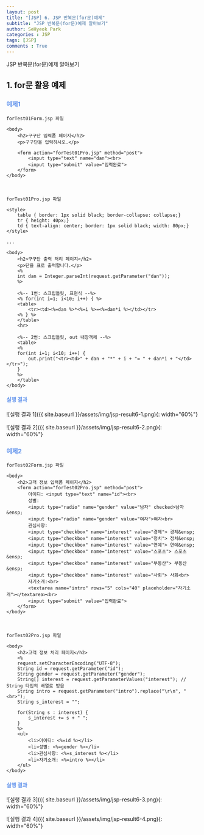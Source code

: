 ```yaml
---
layout: post
title: "[JSP] 6. JSP 반복문(for문)예제"
subtitle: "JSP 반복문(for문)예제 알아보기"
author: SeHyeok Park
categories : JSP
tags: [JSP]
comments : True
---
```

<div id='preview' class='display-none'>
JSP 반복문(for문)예제 알아보기
</div>

## 1. for문 활용 예제

### <span style="color:cornflowerblue">예제1</span>
`forTest01Form.jsp 파일`

```
<body>
	<h2>구구단 입력폼 페이지</h2>
	<p>구구단을 입력하시오.</p>
	
	<form action="forTest01Pro.jsp" method="post">
		<input type="text" name="dan"><br>
		<input type="submit" value="입력완료">
	</form>
</body>
```
<br>

`forTest01Pro.jsp 파일`

```
<style>
	table { border: 1px solid black; border-collapse: collapse;}
	tr { height: 40px;}
	td { text-align: center; border: 1px solid black; width: 80px;}
</style>

...

<body>
	<h2>구구단 출력 처리 페이지</h2>
	<p>단을 표로 출력합니다.</p>
	<%
	int dan = Integer.parseInt(request.getParameter("dan"));
	%>
	
	<%-- 1번: 스크립틀릿, 표현식 --%>
	<% for(int i=1; i<10; i++) { %>
	<table>
		<tr><td><%=dan %>*<%=i %>=<%=dan*i %></td></tr>
	<% } %>
	</table>
	<hr>
	
	<%-- 2번: 스크립틀릿, out 내장객체 --%>
	<table>
	<%
	for(int i=1; i<10; i++) {
		out.print("<tr><td>" + dan + "*" + i + "= " + dan*i + "</td></tr>");
	} 
	%>
	</table>
</body>
```

#### <span style="color:cornflowerblue">실행 결과</span>
![실행 결과 1]({{ site.baseurl }}/assets/img/jsp-result6-1.png){: width="60%"}

![실행 결과 2]({{ site.baseurl }}/assets/img/jsp-result6-2.png){: width="60%"}

### <span style="color:cornflowerblue">예제2</span>
`forTest02Form.jsp 파일`

```
<body>
	<h2>고객 정보 입력폼 페이지</h2>
	<form action="forTest02Pro.jsp" method="post">
		아이디: <input type="text" name="id"><br>
		성별: 
		<input type="radio" name="gender" value="남자" checked>남자&ensp;
		<input type="radio" name="gender" value="여자">여자<br>
		관심사항: 
		<input type="checkbox" name="interest" value="경제"> 경제&ensp;
		<input type="checkbox" name="interest" value="정치"> 정치&ensp;
		<input type="checkbox" name="interest" value="연예"> 연예&ensp;
		<input type="checkbox" name="interest" value="스포츠"> 스포츠&ensp;
		<input type="checkbox" name="interest" value="부동산"> 부동산&ensp;
		<input type="checkbox" name="interest" value="사회"> 사회<br>
		자기소개:<br>
		<textarea name="intro" rows="5" cols="40" placeholder="자기소개"></textarea><br>
		<input type="submit" value="입력완료">
	</form>
</body>
```
<br>

`forTest02Pro.jsp 파일`

```
<body>
	<h2>고객 정보 처리 페이지</h2>
	<%
	request.setCharacterEncoding("UTF-8");
	String id = request.getParameter("id");
	String gender = request.getParameter("gender");
	String[] interest = request.getParameterValues("interest"); // String 타입의 배열로 받음
	String intro = request.getParameter("intro").replace("\r\n", "<br>");
	String s_interest = "";

	for(String s : interest) {
		s_interest += s + " ";
	} 
	%>
	<ul>
		<li>아이디: <%=id %></li>
		<li>성별: <%=gender %></li>
		<li>관심사항: <%=s_interest %></li>
		<li>자기소개: <%=intro %></li>
	</ul>
</body>
```

#### <span style="color:cornflowerblue">실행 결과</span>
![실행 결과 3]({{ site.baseurl }}/assets/img/jsp-result6-3.png){: width="60%"}

![실행 결과 4]({{ site.baseurl }}/assets/img/jsp-result6-4.png){: width="60%"}